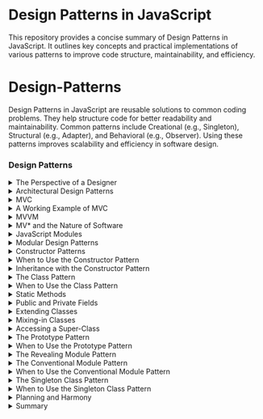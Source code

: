 # Design Patterns in JavaScript

This repository provides a concise summary of Design Patterns in JavaScript. It outlines key concepts and practical implementations of various patterns to improve code structure, maintainability, and efficiency.

# Design-Patterns

Design Patterns in JavaScript are reusable solutions to common coding problems. They help structure code for better readability and maintainability. Common patterns include Creational (e.g., Singleton), Structural (e.g., Adapter), and Behavioral (e.g., Observer). Using these patterns improves scalability and efficiency in software design.

### Design Patterns

<details>
  <summary>The Perspective of a Designer</summary>
  
- In software design, focusing on the user (another programmer) helps guide decisions. For example, a function designed to count occurrences of a substring could be written in multiple ways:

```js
function countNeedlesInHaystack(needle, haystack) {
    return haystack.split(needle).length - 1;
}
```
Design choices: Function names, parameters, and syntax all influence usability. Different patterns like object-oriented programming or function-based approaches can be used for the same problem.
```js
class Haystack {
    constructor(haystack) {
        this.haystack = haystack;
    }
    count(needle) {
        return this.haystack.split(needle).length - 1;
    }
}
```

## Characteristics of Good Design Patterns

- **Solves the problem well**: Aligns with the problem domain and makes it easier to express the solution.
- **Familiar and usable**: Other developers can quickly understand and use it.

## Hierarchical Patterns

Patterns can exist on both micro (small functions or components) and macro levels (entire system architectures). 

### For example:

- **Micro level**: Writing utility functions or modules using patterns.
- **Macro level**: Architectures like Model-View-Controller (MVC) for organizing entire applications.

## Familiarity and Maintainability

- Familiar design patterns allow for easy understanding and extension of code. A well-structured directory, like having an app/, models/, and utils/ folder, is also a pattern that enhances maintainability.

```js
// Conventional module pattern
const logger = {
    log: function (msg) {
        console.log(msg);
    }
};
```

```js
module.exports = logger;
```

## Popular JavaScript Design Patterns

- **Modular design**: Separating code into reusable modules.
```js
const myModule = (function () {
    let privateVar = "secret";
    return {
        publicMethod: function () {
            return privateVar;
        }
    };
})();
```

- **Factory pattern**: Creating objects without specifying the exact class of object that will be created.

```js
function CarFactory(type) {
    if (type === 'sedan') return new Sedan();
    if (type === 'SUV') return new SUV();
}
```
## Selecting the Right Design Pattern

- Effective design requires selecting the right pattern for the given context. Patterns should improve:

- **Reliability**: Reduces complexity, makes logic easy to follow.
- **Efficiency**: Streamlines code structure, minimizes time spent on organization.
- **Maintainability**: Adaptable to future changes or bug fixes.
- **Usability**: Easy to understand and integrate by other developers.

## Beware of Bad Patterns
- **Cargo culting**: Avoid copying patterns without understanding their purpose or context.
</details>

<details>
  <summary>Architectural Design Patterns</summary>
  
Architectural design patterns define how different parts of a codebase interact and communicate. As JavaScript frameworks like React and Angular evolve, these patterns influence the structure and flow of modern applications.

### Key Concepts
- **Architectural design patterns**: Define how modules communicate and work together in an application.
- **Modern frameworks**: React, Angular, and Vue often rely on similar architectural patterns, especially in separating data logic from rendering logic.

### The Importance of Separation
One of the most common architectural principles is the **separation of data logic and rendering logic**. This allows for more modular, maintainable code by ensuring that each part of the application has a distinct role. 

For example:
- **Data logic** deals with fetching, managing, and processing data.
- **Rendering logic** focuses on how the data is presented to the user.

This concept has its roots in the early **MVC (Model-View-Controller)** pattern, which is still widely used and forms the basis of many modern architectures.
</details>

<details>
  <summary>MVC</summary>
  
### MVC (Model-View-Controller)
**MVC** is a well-established architectural pattern that helps separate concerns in an application by splitting it into three main components:
1. **Model**: Manages the data and business logic. Any changes to the data affect the view.
2. **View**: Handles the presentation of data to the user. It interacts with the controller when user actions occur.
3. **Controller**: Acts as the intermediary between the model and the view, updating the model based on user actions and ensuring the view reflects the latest data.

</details>

<details>
  <summary>A Working Example of MVC</summary>
  
#### MVC Example: Mutable Number Application

```js
// Model: Manages data and logic for incrementing/decrementing a number
class MutableNumberModel {
    constructor(value) {
        this.value = value;
    }
    increment() {
        this.value++;
        this.onChangeCallback();
    }
    decrement() {
        this.value--;
        this.onChangeCallback();
    }
    registerChangeCallback(onChangeCallback) {
        this.onChangeCallback = onChangeCallback;
    }
}

// Controller: Bridges the model and view, handling interactions
class MutableNumberController {
    constructor(model, view) {
        this.model = model;
        this.view = view;
        this.model.registerChangeCallback(() => this.view.renderUpdate());
        this.view.registerIncrementCallback(() => this.model.increment());
        this.view.registerDecrementCallback(() => this.model.decrement());
    }
}

// View: Renders the number and listens for user actions
class MutableNumberView {
    constructor(model) {
        this.model = model;
    }
    registerIncrementCallback(onIncrementCallback) {
        this.onIncrementCallback = onIncrementCallback;
    }
    registerDecrementCallback(onDecrementCallback) {
        this.onDecrementCallback = onDecrementCallback;
    }
    renderUpdate() {
        this.numberSpan.textContent = this.model.value;
    }
    renderInitial() {
        this.container = document.createElement('div');
        this.numberSpan = document.createElement('span');
        this.incrementButton = document.createElement('button');
        this.decrementButton = document.createElement('button');
        
        this.incrementButton.textContent = '+';
        this.decrementButton.textContent = '-';
        this.incrementButton.onclick = () => this.onIncrementCallback();
        this.decrementButton.onclick = () => this.onDecrementCallback();

        this.container.appendChild(this.numberSpan);
        this.container.appendChild(this.incrementButton);
        this.container.appendChild(this.decrementButton);

        this.renderUpdate();
        return this.container;
    }
}

// Initialize and connect MVC components
const model = new MutableNumberModel(5);
const view = new MutableNumberView(model);
const controller = new MutableNumberController(model, view);
document.body.appendChild(view.renderInitial());
```

- In this example, the Model holds the data and updates it, while the View renders the updated data to the user. The Controller mediates between the two, responding to user actions (like clicking a button) and triggering updates in both the model and the view**.

### Why Separation Matters

- **Separating concerns across models, views, and controllers allows for better maintainability and scalability**:
- **Model**: Focuses solely on data and business rules, without worrying about how it's displayed.
- **View**: Deals only with rendering the data, without understanding the underlying logic.
- **Controller**: Manages communication between the model and view, orchestrating the flow of information and actions.

This separation helps developers understand where to add features or fix bugs, reducing the risk of accidentally affecting other parts of the codebase.
</details>

<details>
  <summary>MVVM</summary>
  
### Overview:
- **MVVM (Model-View-ViewModel)** is a design pattern similar to MVC, focusing on a clear separation between business logic, data, and UI rendering.
- It is commonly used in front-end development due to its ability to handle constantly updated views.

### MVVM Structure:
1. **Model**:
   - Represents the data and business logic.
   - Any changes in the Model will trigger updates in the View through data binding.
   
2. **View**:
   - Describes how the data is presented (structure, layout, and appearance).
   - Interacts with the **ViewModel** via a **Data Binding** mechanism.

3. **ViewModel**:
   - Acts as the intermediary between Model and View.
   - Facilitates communication through data binding.
   - Listens for changes in the Model and updates the View accordingly.

### Key Features:
- **Data Binding**: The core mechanism that synchronizes the Model and View. Changes in the Model reflect in the View, and user interactions in the View can update the Model.
- **Constant View Updates**: MVVM is well-suited for applications where the view must frequently change based on data mutations.

### Example in JavaScript Frameworks:
- **Angular**:
  - Utilizes **ng-model** for two-way data binding.
  - Example: `<input ng-model="dataModel">` allows changes in the Model to automatically update the input field and vice versa.

### Comparison with MVC:
- **MVVM** is more suitable for front-end applications with dynamic views.
- **MVC** is often preferred on the back-end due to its simpler, render-once nature.
</details>

<details>
  <summary>MV* and the Nature of Software</summary>
  
### Overview:
- **MV* (MVC, MVVM, and their variations)** are foundational patterns that JavaScript developers frequently encounter.
- These patterns revolve around the fundamental aspects of software: **input**, **processing**, and **output** of data.

### Key Concepts:
- **Input**: Data enters the system (e.g., user actions).
- **Processing**: Business logic handles and mutates the data.
- **Output**: The processed data is rendered or displayed to the user.

### Commonality of MV* Patterns:
- Variations of MVC and MVVM consistently arise due to their flexibility and clear separation of concerns.
- These patterns guide developers in structuring software systems to separate **data logic** from **presentation** effectively.

### Conclusion:
- Regardless of how systems are architected, most solutions will adopt principles similar to MVC or MVVM, organizing the code to manage the flow of data, its processing, and how it is presented.

</details>

<details>
  <summary>JavaScript Modules</summary>
  
# JavaScript Modules

### Overview:
- **Modules** in JavaScript used to refer to distinct, self-contained pieces of code within a file.
- **Modern Modules** follow the ECMAScript specification, where modules are separate files that can be imported and exported.

### Key Concepts:
1. **Exporting**:
   - Default export: `export default [item]` allows import with any local name.
   - Named export: `export { item as alias }` requires specifying the exact name when importing.
   - Example:
     ```javascript
     // Exporting in DropdownComponent.js
     export default DropdownComponent;
     ```

2. **Importing**:
   - Import default: 
     ```javascript
     import MyDropdown from './DropdownComponent.js';
     ```
   - Import named: 
     ```javascript
     import { MyClass as TheClass } from './things.js';
     ```

3. **Aggregating Exports**:
   - Group multiple exports into an `index.js` file for convenience:
     ```javascript
     // components/index.js
     export { default as DropdownComponent } from './DropdownComponent.js';
     export { default as AccordianComponent } from './AccordianComponent.js';
     ```

4. **Usage**:
   - Import everything from a file:
     ```javascript
     import * from 'components/index.js';
     ```

### Notes:
- **In Browsers**: Use `<script type="module">` for module support.
- **In Node.js**: Use `.mjs` extension or `--experimental-modules` flag for ES Modules.

</details>

<details>
  <summary>Modular Design Patterns</summary>
  

### Definition
- **Modular Design Patterns** refer to structures and conventions used to create individual JavaScript modules, each serving a specific abstraction.

### Key Principles
- **Single Responsibility**: Each module (file) should export a distinct abstraction.
- **File Structure**: Organize your directory and file structure to reflect the different abstractions clearly.

### Best Practices
- **Separation of Concerns**: Avoid cramming multiple abstractions into a single file. 
- If you find yourself repeating patterns within the same file, consider splitting them into separate modules for better clarity and maintainability.

</details>

<details>
  <summary>Constructor Patterns</summary>
  
### Definition
- The **Constructor pattern** involves using a constructor function to create objects and manually assigning methods to the prototype. It mimics classical OOP behavior in JavaScript.

### Key Concepts
1. **Constructor Function**:  
   - The object is created via a function, typically in the form of a function declaration:
     ```js
     function Book(title) {
       this.title = title;
     }
     ```
   
2. **Assigning to Prototype**:  
   - Methods are added to the prototype individually:
     ```js
     Book.prototype.getNumberOfPages = function() { /* ... */ };
     ```
   - Alternatively, the entire prototype is replaced with an object literal for cleaner code:
     ```js
     Book.prototype = {
       getNumberOfPages() { /* ... */ },
       renderFrontCover() { /* ... */ },
       renderBackCover() { /* ... */ }
     };
     ```

3. **Instantiation**:  
   - The `new` keyword is used to create a new instance:
     ```js
     const myBook = new Book('JavaScript Guide');
     ```

### Best Practice
- The second approach (replacing the prototype with an object literal) is preferred for its encapsulation and conciseness.

### Important Note
- This pattern was more common before the introduction of the `class` syntax in JavaScript.
</details>

<details>
  <summary>When to Use the Constructor Pattern</summary>
  
### Applicability
The **Constructor pattern** is suitable when you want to encapsulate a concept that:
- Is expressible as a noun (e.g., `NavigationComponent`, `StorageDevice`).
- Requires construction (you want to create instances).
- May vary between instances.

If the concept doesn’t fit these criteria (like a utility module with static methods), consider using another design pattern.

### Decline of Usage
The Constructor pattern is less favored since the introduction of the **class syntax** in JavaScript, which aligns more closely with traditional OOP languages.

</details>

<details>
  <summary>Inheritance with the Constructor Pattern</summary>
# Inheritance with the Constructor Pattern

### Basic Structure
To implement inheritance using the Constructor pattern, set up prototypes to create a prototypal tree. For example:

```js
function Animal() {}
Animal.prototype = {
  isAnimal: true,
  grow() {}
};

function Monkey() {}
Monkey.prototype = Object.create(Animal.prototype);
Monkey.prototype.isMonkey = true;
Monkey.prototype.screech = function() {};
```
- **Instantiation**
Instances of Monkey can access their own methods and those inherited from Animal:

```js
const monkey = new Monkey();
console.log(monkey.isAnimal); // true
console.log(monkey.isMonkey); // true
console.log(typeof monkey.grow); // "function"
console.log(typeof monkey.screech); // "function"
```

-**Bulk Assignment**

Instead of adding methods individually, you can use Object.assign() for a cleaner approach:

```js
Monkey.prototype = Object.assign(Object.create(Animal.prototype), {
  isMonkey: true,
  screech() {},
  groom() {}
});
```
</details>

<details>
  <summary>The Class Pattern</summary>
  
### Overview
The **Class pattern** is a modern approach in JavaScript, replacing the older Constructor pattern. It utilizes class definition syntax, making the language more expressive while still relying on the same prototypal mechanisms.

### Basic Structure
A class is defined using the `class` keyword. Here’s an example of a simple class representing a name:

```js
class Name {
  constructor(forename, surname) {
    this.forename = forename;
    this.surname = surname;
  }
  
  sayHello() {
    return `My name is ${this.forename} ${this.surname}`;
  }
}
```
-**Equivalent Constructor Function**

The class above can be translated into a traditional constructor function as follows:

```js
function Name(forename, surname) {
  this.forename = forename;
  this.surname = surname;
}

Name.prototype.sayHello = function() {
  return `My name is ${this.forename} ${this.surname}`;
};
```

- **Key Takeaway**
While the Class pattern offers a cleaner syntax, it functions similarly to the Constructor pattern. Both methods utilize the same underlying prototype system, so understanding the prototypal mechanism is still essential.
</details>

<details>
  <summary>When to Use the Class Pattern</summary>
  
### Appropriate Scenarios
The **Class pattern** is best utilized when:

1. **The concept is expressible as a noun:** It represents a distinct entity.
2. **The concept requires construction:** It needs to be instantiated to function.
3. **The concept will vary between instances:** Each instance should have unique properties.

### Examples of Suitable Concepts
- **Database Record:** Represents a piece of data, allowing for inquiry and manipulation.
- **Todo Item Component:** Represents a todo item, enabling it to be rendered.
- **Binary Tree:** Represents a binary-tree data structure.

### Evaluation Tips
If you're unsure whether to use the Class pattern, try writing some consumer code (pseudo code) that utilizes your abstraction. If it feels logical and easy to use, then the Class pattern is likely appropriate.

</details>

<details>
  <summary>Static Methods</summary>
  
### Definition
**Static methods and properties** are defined using the `static` keyword within a class. They are associated with the class itself rather than with instances of the class.

### Example
```javascript
class Accounts {
    static allAccounts = [];
    
    static tallyAllAccounts() {
        // ...
    }
}

// Usage
Accounts.tallyAllAccounts();
Accounts.allAccounts; // => []
```
## Adding Static Methods After Definition

- Static methods can also be added after the class has been defined:

```javascript
Accounts.countAccounts = () => {
    return Accounts.allAccounts.length;
};
```
-**Purpose**
- Static methods and properties are useful when the functionality or property pertains to the class as a whole rather than to any individual instance.
</details>

<details>
  <summary>Public and Private Fields</summary>
  
  - Summary to be added...
</details>

<details>
  <summary>Extending Classes</summary>
  
  - Summary to be added...
</details>

<details>
  <summary>Mixing-in Classes</summary>
  
  - Summary to be added...
</details>

<details>
  <summary>Accessing a Super-Class</summary>
  
  - Summary to be added...
</details>

<details>
  <summary>The Prototype Pattern</summary>
  
  - Summary to be added...
</details>

<details>
  <summary>When to Use the Prototype Pattern</summary>
  
  - Summary to be added...
</details>

<details>
  <summary>The Revealing Module Pattern</summary>
  
  - Summary to be added...
</details>

<details>
  <summary>The Conventional Module Pattern</summary>
  
  - Summary to be added...
</details>

<details>
  <summary>When to Use the Conventional Module Pattern</summary>
  
  - Summary to be added...
</details>

<details>
  <summary>The Singleton Class Pattern</summary>
  
  - Summary to be added...
</details>

<details>
  <summary>When to Use the Singleton Class Pattern</summary>
  
  - Summary to be added...
</details>

<details>
  <summary>Planning and Harmony</summary>
  
  - Summary to be added...
</details>

<details>
  <summary>Summary</summary>
  
  - Summary to be added...
</details>

